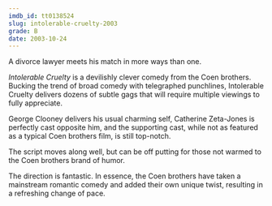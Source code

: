 ```yaml
---
imdb_id: tt0138524
slug: intolerable-cruelty-2003
grade: B
date: 2003-10-24
---
```


A divorce lawyer meets his match in more ways than one.

_Intolerable Cruelty_ is a devilishly clever comedy from the Coen brothers. Bucking the trend of broad comedy with telegraphed punchlines, Intolerable Cruelty delivers dozens of subtle gags that will require multiple viewings to fully appreciate.

George Clooney delivers his usual charming self, Catherine Zeta-Jones is perfectly cast opposite him, and the supporting cast, while not as featured as a typical Coen brothers film, is still top-notch.

The script moves along well, but can be off putting for those not warmed to the Coen brothers brand of humor.

The direction is fantastic. In essence, the Coen brothers have taken a mainstream romantic comedy and added their own unique twist, resulting in a refreshing change of pace.
